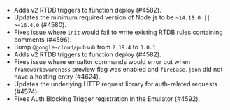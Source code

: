 - Adds v2 RTDB triggers to function deploy (#4582).
- Updates the minimum required version of Node.js to be `~14.18.0 || >=16.4.0` (#4580).
- Fixes issue where `init` would fail to write existing RTDB rules containing comments (#4596).
- Bump `@google-cloud/pubsub` from `2.19.4` to `3.0.1`
- Adds v2 RTDB triggers to function deploy (#4582).
- Fixes issue where emualtor commands would error out when `frameworkawareness` preview flag was enabled and `firebase.json` did not have a hosting entry (#4624).
- Updates the underlying HTTP request library for auth-related requests (#4574).
- Fixes Auth Blocking Trigger registration in the Emulator (#4592).
